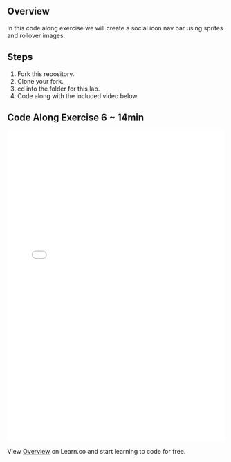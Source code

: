 ## Overview

In this code along exercise we will create a social icon nav bar using sprites and rollover images.

## Steps

1. Fork this repository.
2. Clone your fork.
3. cd into the folder for this lab.
4. Code along with the included video below.

## Code Along Exercise 6 ~ 14min

<iframe width="100%" height="720" src="//www.youtube.com/embed/DjAGtFUbmYg?rel=0&controls=1&showinfo=1" frameborder="0" allowfullscreen></iframe>

<p data-visibility='hidden'>View <a href='https://learn.co/lessons/fe-code-along-ex-6' title='Overview'>Overview</a> on Learn.co and start learning to code for free.</p>
